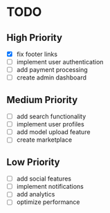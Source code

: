 # TODO

## High Priority
- [x] fix footer links
- [ ] implement user authentication
- [ ] add payment processing
- [ ] create admin dashboard

## Medium Priority
- [ ] add search functionality
- [ ] implement user profiles
- [ ] add model upload feature
- [ ] create marketplace

## Low Priority
- [ ] add social features
- [ ] implement notifications
- [ ] add analytics
- [ ] optimize performance